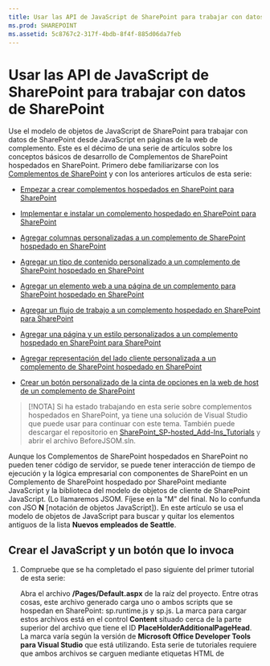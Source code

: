 ```yaml
---
title: Usar las API de JavaScript de SharePoint para trabajar con datos de SharePoint
ms.prod: SHAREPOINT
ms.assetid: 5c8767c2-317f-4bdb-8f4f-885d06da7feb
---
```



# Usar las API de JavaScript de SharePoint para trabajar con datos de SharePoint
Use el modelo de objetos de JavaScript de SharePoint para trabajar con datos de SharePoint desde JavaScript en páginas de la web de complemento.
Este es el décimo de una serie de artículos sobre los conceptos básicos de desarrollo de Complementos de SharePoint hospedados en SharePoint. Primero debe familiarizarse con los  [Complementos de SharePoint](sharepoint-add-ins.md) y con los anteriores artículos de esta serie:
  
    
    


-  [Empezar a crear complementos hospedados en SharePoint para SharePoint](get-started-creating-sharepoint-hosted-sharepoint-add-ins.md)
    
  
-  [Implementar e instalar un complemento hospedado en SharePoint para SharePoint](deploy-and-install-a-sharepoint-hosted-sharepoint-add-in.md)
    
  
-  [Agregar columnas personalizadas a un complemento de SharePoint hospedado en SharePoint](add-custom-columns-to-a-sharepoint-hostedsharepoint-add-in.md)
    
  
-  [Agregar un tipo de contenido personalizado a un complemento de SharePoint hospedado en SharePoint](add-a-custom-content-type-to-a-sharepoint-hostedsharepoint-add-in.md)
    
  
-  [Agregar un elemento web a una página de un complemento para SharePoint hospedado en SharePoint](add-a-web-part-to-a-page-in-a-sharepoint-hosted-sharepoint-add-in.md)
    
  
-  [Agregar un flujo de trabajo a un complemento hospedado en SharePoint para SharePoint](add-a-workflow-to-a-sharepoint-hosted-sharepoint-add-in.md)
    
  
-  [Agregar una página y un estilo personalizados a un complemento hospedado en SharePoint para SharePoint](add-a-custom-page-and-style-to-a-sharepoint-hosted-sharepoint-add-in.md)
    
  
-  [Agregar representación del lado cliente personalizada a un complemento de SharePoint hospedado en SharePoint](add-custom-client-side-rendering-to-a-sharepoint-hosted-sharepoint-add-in.md)
    
  
-  [Crear un botón personalizado de la cinta de opciones en la web de host de un complemento de SharePoint](create-a-custom-ribbon-button-in-the-host-web-of-a-sharepoint-add-in.md)
    
  

> [!NOTA]
> Si ha estado trabajando en esta serie sobre complementos hospedados en SharePoint, ya tiene una solución de Visual Studio que puede usar para continuar con este tema. También puede descargar el repositorio en  [SharePoint_SP-hosted_Add-Ins_Tutorials](https://github.com/OfficeDev/SharePoint_SP-hosted_Add-Ins_Tutorials) y abrir el archivo BeforeJSOM.sln.
  
    
    

Aunque los Complementos de SharePoint hospedados en SharePoint no pueden tener código de servidor, se puede tener interacción de tiempo de ejecución y la lógica empresarial con componentes de SharePoint en un Complemento de SharePoint hospedado por SharePoint mediante JavaScript y la biblioteca del modelo de objetos de cliente de SharePoint JavaScript. (Lo llamaremos JSOM. Fíjese en la "M" del final. No lo confunda con JSO **N** [notación de objetos JavaScript]). En este artículo se usa el modelo de objetos de JavaScript para buscar y quitar los elementos antiguos de la lista **Nuevos empleados de Seattle**.
## Crear el JavaScript y un botón que lo invoca


1. Compruebe que se ha completado el paso siguiente del primer tutorial de esta serie: 
    
    Abra el archivo **/Pages/Default.aspx** de la raíz del proyecto. Entre otras cosas, este archivo generado carga uno o ambos scripts que se hospedan en SharePoint: sp.runtime.js y sp.js. La marca para cargar estos archivos está en el control **Content** situado cerca de la parte superior del archivo que tiene el ID **PlaceHolderAdditionalPageHead**. La marca varía según la versión de **Microsoft Office Developer Tools para Visual Studio** que está utilizando. Esta serie de tutoriales requiere que ambos archivos se carguen mediante etiquetas HTML de **<script>**, no con etiquetas de **<SharePoint:ScriptLink>**. Asegúrese de que las líneas siguientes están en el control **PlaceHolderAdditionalPageHead**,  *justo encima*  de la línea `<meta name="WebPartPageExpansion" content="full" />`:
    


  ```
  
<script type="text/javascript" src="/_layouts/15/sp.runtime.js"></script>
<script type="text/javascript" src="/_layouts/15/sp.js"></script> 

  ```


    A continuación, busque en el archivo cualquier otra marca que también permita cargar uno de estos archivos y quite la marca redundante. Guarde y cierre el archivo.
    
  
2. En el nodo **Scripts** del **Explorador de soluciones**, puede que ya haya un archivo Add-in.js. Si no lo hay, pero hay un App.js, haga clic con el botón derecho en App.js y cambie el nombre a Add-in.js. Si no hay un archivo Add-in.js ni App.js, cree uno con estos pasos:
    
1. Haga clic con el botón derecho en el nodo **Scripts** y elija **Agregar** > **Nuevo elemento** > **Web**.
    
  
2. Elija **Archivo JavaScript** y asígnele el nombreAdd-in.js.
    
  
3. Abra Add-in.js y elimine el contenido que tenga.
    
  
4. Agregue las siguientes líneas al archivo. Tenga en cuenta lo siguiente sobre este código:
    
  - La línea  `'use strict';` garantiza que el tiempo de ejecución de JavaScript en el explorador generará una excepción si sigue accidentalmente determinadas prácticas incorrectas en el JavaScript.
    
  
  - La variable  `clientContext` contiene un objeto **SP.ClientContext** que hace referencia al sitio web de SharePoint. Todo código JSOM empieza al crear o al obtener una referencia a un objeto de este tipo.
    
  
  - La variable  `employeeList` contiene una referencia a la instancia de lista **Nuevos empleados de Seattle**.
    
  
  - La variable  `completedItems` contiene los elementos de la lista que el script eliminará: los elementos cuyo campo **OrientationStage** esté establecido en **Completado**.
    
  

  ```
  
'use strict';

var clientContext = SP.ClientContext.get_current(); 
var employeeList = clientContext.get_web().get_lists().getByTitle('New Employees In Seattle'); 
var completedItems; 
  ```

5. Para reducir al mínimo los mensajes entre el explorador del cliente y el servidor de SharePoint, el JSOM usa un sistema de procesamiento por lotes. Solo una función, **SP.ClientContext.executeQueryAsync**, en realidad envía mensajes al servidor (y recibe respuestas). Las llamadas a las API del JSOM que llegan entre llamadas de **executeQueryAsync** se empaquetan y se envían al servidor en un lote la próxima vez que se llama a **executeQueryAsync**. Sin embargo, generalmente no es posible llamar a un método de un objeto JSOM a menos que el objeto se haya llevado al cliente en una llamada anterior de **executeQueryAsync**. El script va a llamar al método **SP.ListItem.deleteObject** de cada elemento completado en la lista, por lo que tiene que hacer dos llamadas de **executeQueryAsync**: una para obtener una colección de los elementos de lista completados y luego una segunda para procesar por lotes las llamadas de **deleteObject** y enviarlas al servidor para su ejecución.
    
    Por lo tanto, empiece por crear un método para obtener los elementos de lista desde el servidor. Agregue el siguiente código al archivo.
    


  ```
  
function purgeCompletedItems() {

   var camlQuery = new SP.CamlQuery(); 
   camlQuery.set_viewXml( 
         '<View><Query><Where><Eq>' + 
           '<FieldRef Name=\\'OrientationStage\\'/><Value Type=\\'Choice\\'>Completed</Value>' + 
         '</Eq></Where></Query></View>'); 
     completedItems = employeeList.getItems(camlQuery); 
}
  ```

6. Cuando se envían al servidor y se ejecutan allí estas líneas, crean una colección de elementos de lista, pero el script debe llevar esa colección al cliente. Esto se hace con una llamada a la función **SP.ClientContext.load**. Por lo tanto, agregue la siguiente línea al final del método.
    
  ```
  
clientContext.load(completedItems);
  ```

7. Agregue una llamada de **executeQueryAsync**. Este método tiene dos parámetros, los cuales son funciones de devolución de llamada. El primero se ejecuta si el servidor ejecuta correctamente todos los comandos del lote. El segundo se ejecuta si el servidor falla por cualquier motivo. Crearemos estas dos funciones en pasos posteriores. Agregue la siguiente línea al final del método.
    
  ```
  clientContext.executeQueryAsync(deleteCompletedItems, onGetCompletedItemsFail);
  ```

8. Por último, agregue la siguiente línea al final del método. Al devolver **false** al botón ASP.NET que llamará a la función, se cancela el comportamiento predeterminado de los botones ASP.NET, que es volver a cargar la página. Una recarga de la página provocaría una recarga del archivo Add-in.js. Esto, a su vez, reinicializaría el objeto `clientContext`. Si esta recarga se completa entre el momento en que **executeQueryAsync** envía su solicitud y el tiempo en que el servidor de SharePoint envía la respuesta, el objeto original `clientContext` ya no se encuentra para procesar la respuesta. La función se detendría sin que se ejecuten las devoluciones de llamada de confirmación o error. (El comportamiento exacto podría variar según el explorador).
    
  ```
  return false;
  ```

9. Agregue la siguiente función,  `deleteCompletedItems`, al archivo. Esta es la función que se ejecuta si la función  `purgeCompletedItems` es correcta. Tenga en cuenta lo siguiente sobre este código:
    
  - El método **SP.ListItem.get_id** devuelve el identificador del elemento de lista. Cada elemento de la matriz es un objeto **SP.ListItem**.
    
  
  - El método **SP.List.getItemById** devuelve el objeto **SP.ListItem** con el identificador especificado.
    
  
  - El método **SP.ListItem.deleteObject** marca el elemento de lista que se eliminará en el servidor cuando se realice la llamada de **executeQueryAsync**.
    
  
  - Los elementos de lista tienen que copiarse desde la colección que se envía desde el servidor a una matriz para poder eliminarlos. Si el script llamara al método **deleteObject** para cada elemento directamente en el bucle **while**, el JavaScript generaría un error notificando que se está modificando la longitud de la colección mientras la enumeración está en curso. El mensaje de error no es literalmente verdadero, porque el elemento no se elimina realmente de ningún sitio hasta que las llamadas de **deleteObject** se empaqueten y se envíen al servidor, pero el JSOM está diseñado para imitar las excepciones que se producirían en el servidor (donde el código no debe cambiar el tamaño de la colección mientras esta se está enumerando). Sin embargo, las matrices tienen un tamaño fijo, por lo que llamar a **deleteObject** en un elemento de una matriz elimina el elemento de la lista, pero no cambia el tamaño de la matriz.
    
  

  ```
  function deleteCompletedItems() {

    var itemArray = new Array();
    var listItemEnumerator = completedItems.getEnumerator();

    while (listItemEnumerator.moveNext()) {
        var item = listItemEnumerator.get_current();
        itemArray.push(item);
    }

    var i;
    for (i = 0; i < itemArray.length; i++) {
        employeeList.getItemById(itemArray[i].get_id()).deleteObject();
    }

    clientContext.executeQueryAsync(onDeleteCompletedItemsSuccess, onDeleteCompletedItemsFail);
}
  ```

10. Agregue la siguiente función,  `onDeleteCompletedItemsSuccess`, al archivo. Esta es la función que se ejecuta si se eliminan correctamente los elementos completados (o no hay elementos completados en la lista). La segunda línea,  `location.reload(true);`, hace que la página vuelva a cargarse desde el servidor. Es muy útil porque el elemento web de la vista de lista en la página aún muestra los elementos completados hasta que se actualice la página. (Se vuelve a cargar también el archivo Add-in.js, pero no causa problemas porque no lo hará de manera que interrumpa una función de JavaScript en curso).
    
  ```
  
function onDeleteCompletedItemsSuccess() {
    alert('Completed orientations have been deleted.');
    location.reload(true);
}
  ```

11. Agregue al archivo las dos funciones siguientes de devolución de llamada en caso de error.
    
  ```
  
// Failure callbacks

function onGetCompletedItemsFail(sender, args) {
    alert('Unable to get completed items. Error:' + args.get_message() + '\\n' + args.get_stackTrace());
}

function onDeleteCompletedItemsFail(sender, args) {
    alert('Unable to delete completed items. Error:' + args.get_message() + '\\n' + args.get_stackTrace());
}
  ```

12. Abra el archivo default.aspx y busque el elemento **asp:Content** con el identificador **PlaceHolderMain**.
    
  
13. Agregue el siguiente marcado entre el elemento **WebPartPages:WebPartZone** y el primero de los dos elementos **asp:Hyperlink**. Tenga en cuenta que el valor del controlador **OnClientClick** es `return purgeCompletedItems()` en lugar de simplemente `purgeCompletedItems()`. El  `false` que la función devuelve indica a ASP.NET que no vuelva a cargar la página.
    
  ```HTML
  
<p><asp:Button runat="server" OnClientClick="return purgeCompletedItems()"
  ID="purgecompleteditemsbutton" Text="Purge Completed Items" /></p>
  ```

14. Recompile el proyecto en Visual Studio.
    
  
15. Para minimizar la necesidad de establecer manualmente la **Fase de orientación** de elementos de lista enCompletada mientras se prueba el complemento, abra el archivo elements.xml de la instancia de lista **NewEmployeesInSeattle** (no elements.xml de la plantilla de lista **NewEmployeeOrientation**) y agregue el marcado  `<Field Name="OrientationStage">Completed</Field>` como último elemento secundario a uno o más de los elementos **Row**.
    
    El siguiente es un ejemplo del aspecto del elemento **Rows**.
    


  ```
  
<Rows>
  <Row>
    <Field Name="Title">Tom Higginbotham</Field>
    <Field Name="Division">Manufacturing</Field>
    <Field Name="OrientationStage">Completed</Field>
  </Row>
  <Row>
    <Field Name="Title">Satomi Hayakawa</Field>
    <Field Name="OrientationStage">Completed</Field>
  </Row>
  <Row>
    <Field Name="Title">Cassi Hicks</Field>
  </Row>
  <Row>
    <Field Name="Title">Lertchai Treetawatchaiwong</Field>
  </Row>
</Rows>
  ```


## Ejecutar y probar el complemento


  
    
    

1. Habilite los elementos emergentes en el explorador que Visual Studio usa durante la depuración.
    
  
2. Use la tecla F5 para implementar y ejecutar el complemento. Visual Studio realizará una instalación temporal del complemento en el sitio de SharePoint de prueba y ejecutará el complemento inmediatamente.
    
  
3. Se abre la página principal del complemento y hay uno o más elementos en la lista con **Fase de orientación** en **Completada**.
    
   **Lista antes de la purga de los elementos completados**

  

     ![La lista "Nuevos empleados de Seattle" con la columna "Fase de orientación" para los dos elementos establecida en Completada. Hay un botón etiquetado "Purgar elementos completados" debajo de la lista.](images/e5e4eef8-a218-4797-aabc-c52adbd2d96d.PNG)
  

  

  
4. Cuando se cargue por completo la página de inicio del complemento, elija el botón **Purgar elementos completados**. Si la operación se realiza correctamente (no obtiene ningún mensaje de error), todos los elementos **Completados** se eliminan y verá el cuadro de mensaje emergente **Las orientaciones completadas se eliminaron**.
    
  
5. Cierre la ventana emergente. La página se vuelve a cargar y los elementos **Completados** ya no están en el elemento web de vista de lista.
    
   **Lista después de la purga de los elementos completados**

  

     ![La lista "Nuevos empleados de Seattle" con dos elementos menos que antes y ninguno de ellos tiene completada "Fase de orientación".](images/a0330fad-1473-4fde-9df2-8be0b37df1a1.PNG)
  

  

  
6. Para terminar la sesión de depuración, cierre la ventana del explorador o detenga la depuración en Visual Studio. Cada vez que presione F5, Visual Studio retirará la versión anterior del complemento e instalará la más reciente.
    
  
7. Trabajará con este complemento y con la solución de Visual Studio en otros artículos, y se considera recomendable retirar el complemento una última vez cuando acabe de trabajar en él durante un tiempo. En el proyecto, haga clic con el botón derecho en el **Explorador de soluciones** y elija **Retirar**.
    
  

## 
<a name="Nextsteps"> </a>

En el siguiente artículo de esta serie, agregaremos JavaScript a una página en la web de complemento que funciona con los datos de SharePoint en la web de host:  [Trabajar con datos de web de host de JavaScript en la web de complemento](work-with-host-web-data-from-javascript-in-the-add-in-web.md).
  
    
    

